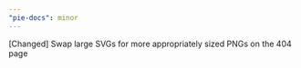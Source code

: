 ```yaml
---
"pie-docs": minor
---
```


[Changed] Swap large SVGs for more appropriately sized PNGs on the 404 page

